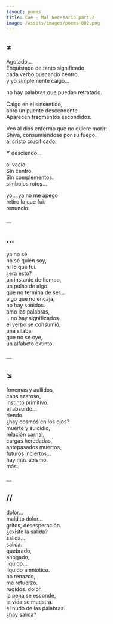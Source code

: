 ```yaml
---
layout: poems
title: Cae - Mal Necesario part.2
image: /assets/images/poems-002.png
---
```



## ≠

Agotado...  
Enquistado de tanto significado  
cada verbo buscando centro.  
y yo simplemente caigo...

no hay palabras que puedan retratarlo.

Caigo en el sinsentido,  
abro un puente descendente.  
Aparecen fragmentos escondidos.

Veo al dios enfermo que no quiere morir:  
Shiva, consumiéndose por su fuego.  
al cristo crucificado.

Y desciendo...

al vacío.  
Sin centro.  
Sin complementos.  
símbolos rotos...

yo... ya no me apego  
retiro lo que fui.  
renuncio.

﹏

## …

ya no sé,  
no sé quién soy,  
ni lo que fui.  
¿era esto?  
un instante de tiempo,  
un pulso de algo  
que no termina de ser...  
algo que no encaja,  
no hay sonidos.  
amo las palabras,  
...no hay significados.  
el verbo se consumió,  
una sílaba  
que no se oye,  
un alfabeto extinto.

﹏

## ↘

fonemas y aullidos,  
caos azaroso,  
instinto primitivo.  
el absurdo...  
riendo.  
¿hay cosmos en los ojos?  
muerte y suicidio,  
relación carnal,  
cargas heredadas,  
antepasados muertos,  
futuros inciertos...  
hay más abismo.  
más.

﹏

## //

dolor...  
maldito dolor...  
gritos, desesperación.  
¿existe la salida?  
salida...  
salida.  
quebrado,  
ahogado,  
líquido...  
líquido amniótico.  
no renazco,  
me retuerzo.  
rugidos. dolor.  
la pena se esconde,  
la vida se muestra.  
el nudo de las palabras.  
¿hay salida?